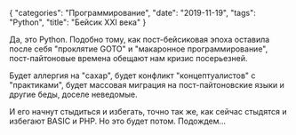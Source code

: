 {
   "categories": "Программирование",
   "date": "2019-11-19",
   "tags": "Python",
   "title": "Бейсик XXI века"
}

Да, это Python. Подобно тому, как пост-бейсиковая эпоха оставила после себя "проклятие GOTO" и "макаронное программирование", пост-пайтоновые времена обещают нам кризис посерьезней.

Будет аллергия на "сахар", будет конфликт "концептуалистов" с "практиками", будет массовая миграция на пост-пайтоновские языки и другие беды, доселе неведомые.

И его начнут стыдиться и избегать, точно так же, как сейчас стыдятся и избегают BASIC и PHP. Но это будет потом. Подождем...
